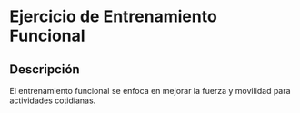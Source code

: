 # Ejercicio de Entrenamiento Funcional

## Descripción
El entrenamiento funcional se enfoca en mejorar la fuerza y movilidad para actividades cotidianas.

